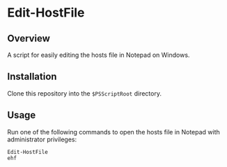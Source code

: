 # Edit-HostFile

## Overview

A script for easily editing the hosts file in Notepad on Windows.

## Installation

Clone this repository into the `$PSScriptRoot` directory.

## Usage

Run one of the following commands to open the hosts file in Notepad with administrator privileges:

```
Edit-HostFile
ehf
```

